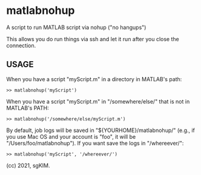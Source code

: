 # matlabnohup
A script to run MATLAB script via nohup ("no hangups")

This allows you do run things via ssh and let it run after you close the connection.

## USAGE
When you have a script "myScript.m" in a directory in MATLAB's path:
```
>> matlabnohup('myScript')
```

When you have a script "myScript.m" in "/somewhere/else/" that is not in MATLAB's PATH:
```
>> matlabnohup('/somewhere/else/myScript.m')
```

By default, job logs will be saved in "${YOURHOME}/matlabnohup/" (e.g., if you use Mac OS and your account is "foo", it will be "/Users/foo/matlabnohup"). If you want save the logs in "/whereever/":
```
>> matlabnohup('myScript', '/whereever/')
```

(cc) 2021, sgKIM.
